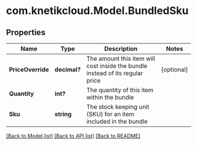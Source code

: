 # com.knetikcloud.Model.BundledSku
## Properties

Name | Type | Description | Notes
------------ | ------------- | ------------- | -------------
**PriceOverride** | **decimal?** | The amount this item will cost inside the bundle instead of its regular price | [optional] 
**Quantity** | **int?** | The quantity of this item within the bundle | 
**Sku** | **string** | The stock keeping unit (SKU) for an item included in the bundle | 

[[Back to Model list]](../README.md#documentation-for-models) [[Back to API list]](../README.md#documentation-for-api-endpoints) [[Back to README]](../README.md)

